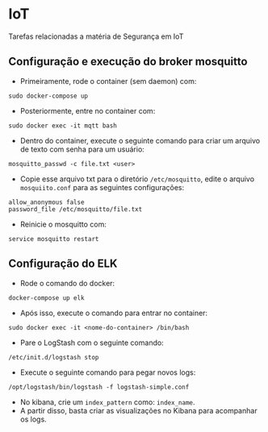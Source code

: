 # IoT
Tarefas relacionadas a matéria de Segurança em IoT

## Configuração e execução do broker mosquitto
- Primeiramente, rode o container (sem daemon) com:
```
sudo docker-compose up 
``` 
- Posteriormente, entre no container com:
```
sudo docker exec -it mqtt bash
```
- Dentro do container, execute o seguinte comando para criar um arquivo de texto com senha para um usuário:
```
mosquitto_passwd -c file.txt <user>
```
- Copie esse arquivo txt para o diretório `/etc/mosquitto`, edite o arquivo 
`mosquiito.conf` para as seguintes configurações:
```
allow_anonymous false
password_file /etc/mosquitto/file.txt
```
- Reinicie o mosquitto com:
```
service mosquitto restart
```
## Configuração do ELK

- Rode o comando do docker:
```
docker-compose up elk
```

- Após isso, execute o comando para entrar no container:
```
sudo docker exec -it <nome-do-container> /bin/bash
```
- Pare o LogStash com o seguinte comando:
```
/etc/init.d/logstash stop
```
- Execute o seguinte comando para pegar novos logs:
```
/opt/logstash/bin/logstash -f logstash-simple.conf
```
- No kibana, crie um `index_pattern` como: `index_name`.
- A partir disso, basta criar as visualizações no Kibana para acompanhar os logs.